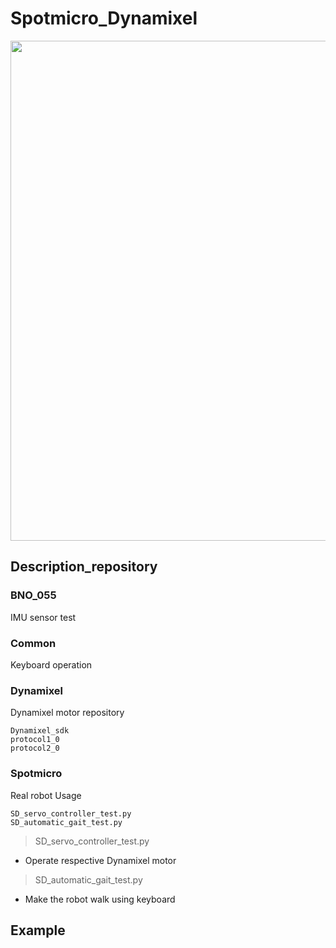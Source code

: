 # Spotmicro_Dynamixel


<p align="center">
    <img src="https://user-images.githubusercontent.com/71168984/118210697-c903b900-b4a5-11eb-9b49-61359dafa23c.jpg" width="800" />
</p>

## Description_repository

### BNO_055
IMU sensor test 

### Common
Keyboard operation

### Dynamixel
Dynamixel motor repository
```
Dynamixel_sdk
protocol1_0
protocol2_0
```

### Spotmicro
Real robot Usage

```
SD_servo_controller_test.py
SD_automatic_gait_test.py
```

> SD_servo_controller_test.py
* Operate respective Dynamixel motor 

> SD_automatic_gait_test.py
* Make the robot walk using keyboard 

## Example



